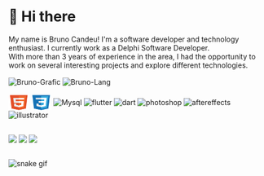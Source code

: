 # 👋 Hi there

My name is Bruno Candeu! I'm a software developer and technology enthusiast. I currently work as a Delphi Software Developer. <br>
With more than 3 years of experience in the area, I had the opportunity to work on several interesting projects and explore different technologies.


<div>
    <img align="center" alt="Bruno-Grafic" src="https://github-readme-stats.vercel.app/api?username=Bruno-Candeu&show_icons=true&theme=darcula">
    <img align="center" style="margin: 15" alt="Bruno-Lang" src="https://github-readme-stats.vercel.app/api/top-langs/?username=Bruno-Candeu&hide_progress=true&theme=darcula">
</div>

<div style="display: inline_block"><br>
     <img align="center" alt="html" height="30" width="40" src="https://raw.githubusercontent.com/devicons/devicon/master/icons/html5/html5-original.svg">
     <img align="center" alt="css" height="30" width="40" src="https://raw.githubusercontent.com/devicons/devicon/master/icons/css3/css3-original.svg">        
     <img align="center" alt="Mysql" height="30" width="40" src="https://cdn.jsdelivr.net/gh/devicons/devicon/icons/mysql/mysql-plain-wordmark.svg"/>          
     <img align="center" alt="flutter" height="30" width="40" src="https://cdn.jsdelivr.net/gh/devicons/devicon/icons/flutter/flutter-plain.svg"/>
     <img align="center" alt="dart" height="30" width="40" src="https://cdn.jsdelivr.net/gh/devicons/devicon/icons/dart/dart-plain-wordmark.svg"/>    
     <img align="center" alt="photoshop" height="30" width="40" src="https://cdn.jsdelivr.net/gh/devicons/devicon/icons/photoshop/photoshop-plain.svg"/>
     <img align="center" alt="aftereffects" height="30" width="40" src="https://cdn.jsdelivr.net/gh/devicons/devicon/icons/aftereffects/aftereffects-plain.svg"/>
    <img align="center" alt="illustrator" height="30" width="40" src="https://cdn.jsdelivr.net/gh/devicons/devicon/icons/illustrator/illustrator-plain.svg"/>
</div>
  
  ##
 
<div> 
    <a href="https://instagram.com/bruno_candeu" target="_blank"><img src="https://img.shields.io/badge/-Instagram-%23E4405F?style=for-the-badge&logo=instagram&logoColor=white" target="_blank"></a>    
    <a href = "mailto:n_udak_21@pm.me"><img src="https://img.shields.io/badge/protonmail-%23333?style=for-the-badge&logo=protonmail&logoColor=white" target="_blank"></a>
    <a href="https://www.linkedin.com/in/BrunoCandeu-Developer" target="_blank"><img src="https://img.shields.io/badge/-LinkedIn-%230077B5?style=for-the-badge&logo=linkedin&logoColor=white" target="_blank"></a>      
</div>

##

![snake gif](https://github.com/bruno-candeu/blob/output/github-contribution-grid-snake.gif)
